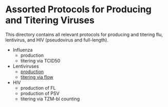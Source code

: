 # Assorted Protocols for Producing and Titering Viruses 

This directory contains all relevant protocols for producing and titering flu, lentivirus, and HIV (pseudovirus and full-length).

- Influenza
  - production
  - titering via TCID50
- Lentiviruses
  - [production](making_lentivirus.md)
  - [titering via flow](titering_lentivirus.md)
- HIV
  - production of FL
  - production of PSV
  - titering via TZM-bl counting
